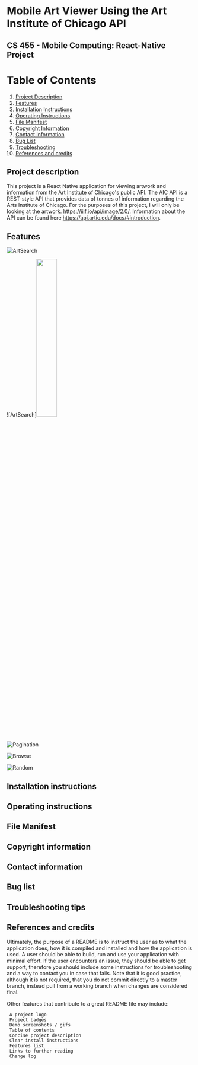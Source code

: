 # Mobile Art Viewer Using the Art Institute of Chicago API

## CS 455 - Mobile Computing: React-Native Project

# Table of Contents
1. [Project Description](#project-description)
2. [Features](#features)
3. [Installation Instructions](#installation-instructions)
4. [Operating Instructions](#operating-instructions)
5. [File Manifest](#file-manifest)
6. [Copyright Information](#copyright-information)
7. [Contact Information](#contact-information)
8. [Bug List](#bug-list)
9. [Troubleshooting](#troubleshooting-tips)
10. [References and credits](#references-and-credits)

## Project description
This project is a React Native application for viewing artwork and information from the Art Institute of Chicago's public API. The AIC API is a REST-style API that provides data of tonnes of information regarding the Arts Institute of Chicago. For the purposes of this project, I will only be looking at the artwork. https://iiif.io/api/image/2.0/.  Information about the API can be found here https://api.artic.edu/docs/#introduction.

## Features
![ArtSearch](https://media.giphy.com/media/LrkkNsbFBFvkjZCcNC/giphy.gif)

![ArtSearch]<img src="https://media.giphy.com/media/LrkkNsbFBFvkjZCcNC/giphy.gif" width="33%"/>

![Pagination](https://media.giphy.com/media/LrkkNsbFBFvkjZCcNC/giphy.gif)

![Browse](https://media.giphy.com/media/TphH6AXOxL7mCNrOuC/giphy.gif)

![Random](https://media.giphy.com/media/LGsYCxoFQ3im7Wl6bp/giphy.gif)
## Installation instructions

## Operating instructions

## File Manifest

## Copyright information

## Contact information

## Bug list

## Troubleshooting tips

## References and credits
[1]: https://api.artic.edu/

Ultimately, the purpose of a README is to instruct the user as to what the application does, how it is compiled and installed and how the application is used. A user should be able to build, run and use your application with minimal effort. If the user encounters an issue, they should be able to get support, therefore you should include some instructions for troubleshooting and a way to contact you in case that fails. Note that it is good practice, although it is not required, that you do not commit directly to a master branch, instead pull from a working branch when changes are considered final.

Other features that contribute to a great README file may include:

     A project logo
     Project badges
     Demo screenshots / gifs
     Table of contents
     Concise project description
     Clear install instructions
     Features list
     Links to further reading
     Change log


